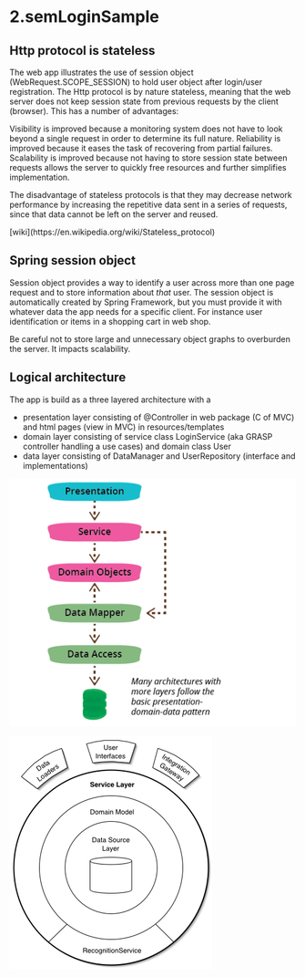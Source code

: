 # 2.semLoginSample

## Http protocol is stateless
The web app illustrates the use of session object (WebRequest.SCOPE_SESSION) to hold user object after login/user registration. The Http protocol is by nature stateless, meaning that the web server does not keep session state from previous requests by the client (browser). This has a number of advantages:
<p>
Visibility is improved because a monitoring system does not have to look beyond a single request in order to determine its full nature. Reliability is improved because it eases the task of recovering from partial failures. Scalability is improved because not having to store session state between requests allows the server to quickly free resources and further simplifies implementation.

The disadvantage of stateless protocols is that they may decrease network performance by increasing the repetitive data sent in a series of requests, since that data cannot be left on the server and reused.
  </p> 
  [wiki](https://en.wikipedia.org/wiki/Stateless_protocol)

## Spring session object
<p>
Session object provides a way to identify a user across more than one page request and to store information about <i>that</i> user. The session object is automatically created by Spring Framework, but you must provide it with whatever data the app needs for a specific client. For instance user identification or items in a shopping cart in web shop.
<p>
Be careful not to store large and unnecessary object graphs to overburden the server. It impacts scalability.
  
 ## Logical architecture
  The app is build as a three layered architecture with a 
  
  - presentation layer consisting of @Controller in web package (C of MVC) and html pages (view in MVC) in resources/templates
  - domain layer consisting of service class LoginService (aka GRASP controller handling a use cases) and domain class User
  - data layer consisting of DataManager and UserRepository (interface and implementations)
 
![](img/all_more.png)

  
![](img/ServiceLayerSketch.gif)


